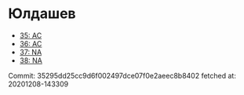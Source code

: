 # Юлдашев
- [35: AC](35.md)
- [36: AC](36.md)
- [37: NA](37.md)
- [38: NA](38.md)

Commit: 35295dd25cc9d6f002497dce07f0e2aeec8b8402
 fetched at: 20201208-143309
